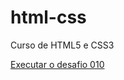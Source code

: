 # html-css
 Curso de HTML5 e CSS3


<a href= "https://pedrohebp.github.io/html-css/Desafios/d010/index.html">Executar o desafio 010</a>